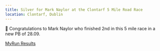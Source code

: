 ```yaml
---
title: Silver for Mark Naylor at the Clontarf 5 Mile Road Race
location: Clontarf, Dublin
---
```


🥈 Congratulations to Mark Naylor who finished 2nd in this 5 mile race in a new PB of 28.09.

<a href="hhttps://www.myrunresults.com/event/joe_duffy_bmw_clontarf_half_marathon/4310/results" target="_blank" rel="noopener noreferrer">MyRun Results</a>